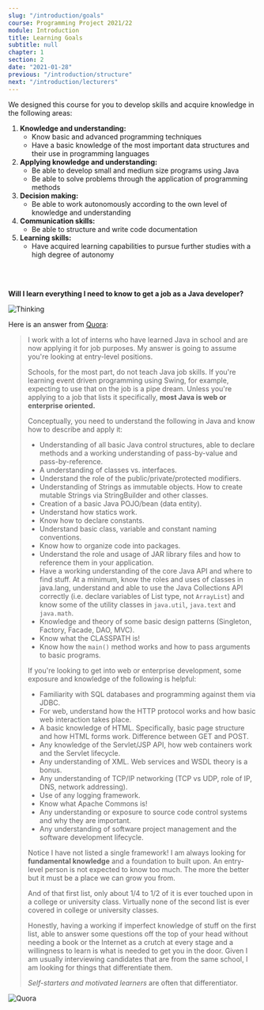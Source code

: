 ```yaml
---
slug: "/introduction/goals"
course: Programming Project 2021/22
module: Introduction
title: Learning Goals
subtitle: null
chapter: 1
section: 2
date: "2021-01-28"
previous: "/introduction/structure"
next: "/introduction/lecturers"
---
```


We designed this course for you to develop skills and acquire knowledge in the following areas:

1. **Knowledge and understanding:**
   - Know basic and advanced programming techniques
   - Have a basic knowledge of the most important data structures and their use in programming languages
1. **Applying knowledge and understanding:**
   - Be able to develop small and medium size programs using Java
   - Be able to solve problems through the application of programming methods
1. **Decision making:**
   - Be able to work autonomously according to the own level of knowledge and understanding
1. **Communication skills:**
   - Be able to structure and write code documentation
1. **Learning skills:**
   - Have acquired learning capabilities to pursue further studies with a high degree of autonomy

<br>
<br>

**Will I learn everything I need to know to get a job as a Java developer?**

![Thinking](https://cdn.pixabay.com/photo/2019/10/18/23/57/thinking-man-4560322_1280.png "#max-width=300px")

Here is an answer from [Quora](https://www.quora.com/How-much-Java-do-you-need-to-know-to-get-a-job):

> I work with a lot of interns who have learned Java in school and are now applying it for job purposes. My answer is going to assume you're looking at entry-level positions.
>
> Schools, for the most part, do not teach Java job skills. If you're learning event driven programming using Swing, for example, expecting to use that on the job is a pipe dream. Unless you're applying to a job that lists it specifically, **most Java is web or enterprise oriented.**
>
> Conceptually, you need to understand the following in Java and know how to describe and apply it:
>
> - Understanding of all basic Java control structures, able to declare methods and a working understanding of pass-by-value and pass-by-reference.
> - A understanding of classes vs. interfaces.
> - Understand the role of the public/private/protected modifiers.
> - Understanding of Strings as immutable objects. How to create mutable Strings via StringBuilder and other classes.
> - Creation of a basic Java POJO/bean (data entity).
> - Understand how statics work.
> - Know how to declare constants.
> - Understand basic class, variable and constant naming conventions.
> - Know how to organize code into packages.
> - Understand the role and usage of JAR library files and how to reference them in your application.
> - Have a working understanding of the core Java API and where to find stuff. At a minimum, know the roles and uses of classes in java.lang, understand and able to use the Java Collections API correctly (i.e. declare variables of List type, not `ArrayList`) and know some of the utility classes in `java.util`, `java.text` and `java.math`.
> - Knowledge and theory of some basic design patterns (Singleton, Factory, Facade, DAO, MVC).
> - Know what the CLASSPATH is!
> - Know how the `main()` method works and how to pass arguments to basic programs.
>
> If you're looking to get into web or enterprise development, some exposure and knowledge of the following is helpful:
>
> - Familiarity with SQL databases and programming against them via JDBC.
> - For web, understand how the HTTP protocol works and how basic web interaction takes place.
> - A basic knowledge of HTML. Specifically, basic page structure and how HTML forms work. Difference between GET and POST.
> - Any knowledge of the Servlet/JSP API, how web containers work and the Servlet lifecycle.
> - Any understanding of XML. Web services and WSDL theory is a bonus.
> - Any understanding of TCP/IP networking (TCP vs UDP, role of IP, DNS, network addressing).
> - Use of any logging framework.
> - Know what Apache Commons is!
> - Any understanding or exposure to source code control systems and why they are important.
> - Any understanding of software project management and the software development lifecycle.
>
> Notice I have not listed a single framework! I am always looking for **fundamental knowledge** and a foundation to built upon. An entry-level person is not expected to know too much. The more the better but it must be a place we can grow you from.
>
> And of that first list, only about 1/4 to 1/2 of it is ever touched upon in a college or university class. Virtually none of the second list is ever covered in college or university classes.
>
> Honestly, having a working if imperfect knowledge of stuff on the first list, able to answer some questions off the top of your head without needing a book or the Internet as a crutch at every stage and a willingness to learn is what is needed to get you in the door. Given I am usually interviewing candidates that are from the same school, I am looking for things that differentiate them.
>
> _Self-starters and motivated learners_ are often that differentiator.

![Quora](https://upload.wikimedia.org/wikipedia/commons/thumb/9/91/Quora_logo_2015.svg/1200px-Quora_logo_2015.svg.png "#max-width=300px")
